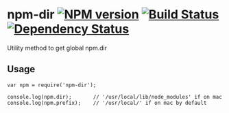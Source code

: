 # npm-dir [![NPM version](https://badge.fury.io/js/npm-dir.png)](http://badge.fury.io/js/npm-dir) [![Build Status](https://travis-ci.org/kaelzhang/node-npm-dir.png?branch=master)](https://travis-ci.org/kaelzhang/node-npm-dir) [![Dependency Status](https://gemnasium.com/kaelzhang/node-npm-dir.png)](https://gemnasium.com/kaelzhang/node-npm-dir)

Utility method to get global npm.dir

## Usage

```
var npm = require('npm-dir');

console.log(npm.dir);       // '/usr/local/lib/node_modules' if on mac
console.log(npm.prefix);    // '/usr/local/' if on mac by default
```